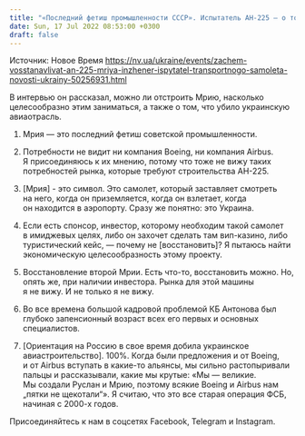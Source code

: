 ```yaml
---
title: "«Последний фетиш промышленности СССР». Испытатель АН-225 — о том, можно ли восстановить Мрию. Семь главных тезисов из интервью"
date: Sun, 17 Jul 2022 08:53:00 +0300
draft: false
---
```

Источник: Новое Время https://nv.ua/ukraine/events/zachem-vosstanavlivat-an-225-mriya-inzhener-ispytatel-transportnogo-samoleta-novosti-ukrainy-50256931.html


 В интервью он рассказал, можно ли отстроить Мрию, насколько целесообразно этим заниматься, а также о том, что убило украинскую авиаотрасль.

1. Мрия — это последний фетиш советской промышленности.

2. Потребности не видит ни компания Boeing, ни компания Airbus. Я присоединяюсь к их мнению, потому что тоже не вижу таких потребностей рынка, которые требуют строительства АН-225.

3. [Мрия] - это символ. Это самолет, который заставляет смотреть на него, когда он приземляется, когда он взлетает, когда он находится в аэропорту. Сразу же понятно: это Украина.

4. Если есть спонсор, инвестор, которому необходим такой самолет в имиджевых целях, либо он захочет сделать там вип-казино, либо туристический кейс, — почему не [восстановить]? Я пытаюсь найти экономическую целесообразность этому проекту.

5. Восстановление второй Мрии. Есть что-то, восстановить можно. Но, опять же, при наличии инвестора. Рынка для этой машины я не вижу. И не только я не вижу.

6. Во все времена большой кадровой проблемой КБ Антонова был глубоко запенсионный возраст всех его первых и основных специалистов.

7. [Ориентация на Россию в свое время добила украинское авиастроительство]. 100%. Когда были предложения и от Boeing, и от Airbus вступать в какие-то альянсы, мы сильно растопыривали пальцы и рассказывали, какие мы крутые: «Мы — великие. Мы создали Руслан и Мрию, поэтому всякие Boeing и Airbus нам „пятки не щекотали“». Я считаю, что это все старая операция ФСБ, начиная с 2000-х годов.

Присоединяйтесь к нам в соцсетях Facebook, Telegram и Instagram.
